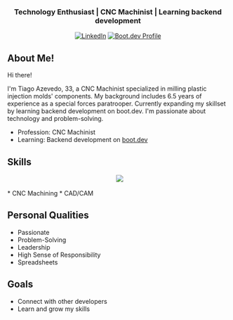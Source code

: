 <h3 align="center">Technology Enthusiast | CNC Machinist | Learning backend development</h3>
<div align="center">
<a href="https://www.linkedin.com/in/tiago-azevedo-9435932a4/"><img src="https://img.shields.io/badge/LinkedIn-Connect-blue?style=flat-square&logo=linkedin" alt="LinkedIn"></a>
<a href="https://www.boot.dev/u/tiagoasazevedo"><img src="https://img.shields.io/badge/Boot.dev-Profile-blue?style=flat-square" alt="Boot.dev Profile"></a>
</div>

## About Me! ##
Hi there!

I'm Tiago Azevedo, 33, a CNC Machinist specialized in milling plastic injection molds' components. My background includes 6.5 years of experience as a special forces paratrooper. Currently expanding my skillset by learning backend development on boot.dev. I'm passionate about technology and problem-solving.

* Profession: CNC Machinist
* Learning: Backend development on [boot.dev](https://www.boot.dev/u/tiagoasazevedo)

## Skills ##
<p align="center">
  <img src="https://skillicons.dev/icons?i=python,git,github,linux,vscode&perline=10">
</p>
* CNC Machining
* CAD/CAM

## Personal Qualities ##
* Passionate
* Problem-Solving
* Leadership
* High Sense of Responsibility
* Spreadsheets

## Goals ##
* Connect with other developers
* Learn and grow my skills
